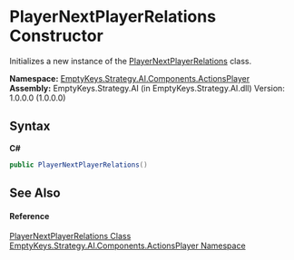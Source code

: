 # PlayerNextPlayerRelations Constructor 
 

Initializes a new instance of the <a href="T_EmptyKeys_Strategy_AI_Components_ActionsPlayer_PlayerNextPlayerRelations">PlayerNextPlayerRelations</a> class.

**Namespace:**&nbsp;<a href="N_EmptyKeys_Strategy_AI_Components_ActionsPlayer">EmptyKeys.Strategy.AI.Components.ActionsPlayer</a><br />**Assembly:**&nbsp;EmptyKeys.Strategy.AI (in EmptyKeys.Strategy.AI.dll) Version: 1.0.0.0 (1.0.0.0)

## Syntax

**C#**<br />
``` C#
public PlayerNextPlayerRelations()
```


## See Also


#### Reference
<a href="T_EmptyKeys_Strategy_AI_Components_ActionsPlayer_PlayerNextPlayerRelations">PlayerNextPlayerRelations Class</a><br /><a href="N_EmptyKeys_Strategy_AI_Components_ActionsPlayer">EmptyKeys.Strategy.AI.Components.ActionsPlayer Namespace</a><br />